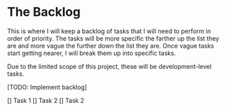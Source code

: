 # The Backlog

This is where I will keep a backlog of tasks that I will need to perform in order of priority. The tasks will be more specific the farther up the list they are and more vague the further down the list they are. Once vague tasks start getting nearer, I will break them up into specific tasks.

Due to the limited scope of this project, these will be development-level tasks.

[TODO: Implement backlog]

[] Task 1
[] Task 2
[] Task 2